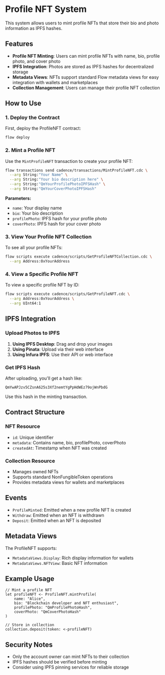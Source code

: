 # Profile NFT System

This system allows users to mint profile NFTs that store their bio and photo information as IPFS hashes.

## Features

- **Profile NFT Minting**: Users can mint profile NFTs with name, bio, profile photo, and cover photo
- **IPFS Integration**: Photos are stored as IPFS hashes for decentralized storage
- **Metadata Views**: NFTs support standard Flow metadata views for easy integration with wallets and marketplaces
- **Collection Management**: Users can manage their profile NFT collection

## How to Use

### 1. Deploy the Contract

First, deploy the ProfileNFT contract:

```bash
flow deploy
```

### 2. Mint a Profile NFT

Use the `MintProfileNFT` transaction to create your profile NFT:

```bash
flow transactions send cadence/transactions/MintProfileNFT.cdc \
  --arg String:"Your Name" \
  --arg String:"Your bio description here" \
  --arg String:"QmYourProfilePhotoIPFSHash" \
  --arg String:"QmYourCoverPhotoIPFSHash"
```

**Parameters:**

- `name`: Your display name
- `bio`: Your bio description
- `profilePhoto`: IPFS hash for your profile photo
- `coverPhoto`: IPFS hash for your cover photo

### 3. View Your Profile NFT Collection

To see all your profile NFTs:

```bash
flow scripts execute cadence/scripts/GetProfileNFTCollection.cdc \
  --arg Address:0xYourAddress
```

### 4. View a Specific Profile NFT

To view a specific profile NFT by ID:

```bash
flow scripts execute cadence/scripts/GetProfileNFT.cdc \
  --arg Address:0xYourAddress \
  --arg UInt64:1
```

## IPFS Integration

### Upload Photos to IPFS

1. **Using IPFS Desktop**: Drag and drop your images
2. **Using Pinata**: Upload via their web interface
3. **Using Infura IPFS**: Use their API or web interface

### Get IPFS Hash

After uploading, you'll get a hash like:

```
QmYwAPJzv5CZsnA625s3Xf2nemtYgPpHdWEz79ojWnPbdG
```

Use this hash in the minting transaction.

## Contract Structure

### NFT Resource

- `id`: Unique identifier
- `metadata`: Contains name, bio, profilePhoto, coverPhoto
- `createdAt`: Timestamp when NFT was created

### Collection Resource

- Manages owned NFTs
- Supports standard NonFungibleToken operations
- Provides metadata views for wallets and marketplaces

## Events

- `ProfileMinted`: Emitted when a new profile NFT is created
- `Withdraw`: Emitted when an NFT is withdrawn
- `Deposit`: Emitted when an NFT is deposited

## Metadata Views

The ProfileNFT supports:

- `MetadataViews.Display`: Rich display information for wallets
- `MetadataViews.NFTView`: Basic NFT information

## Example Usage

```cadence
// Mint a profile NFT
let profileNFT <- ProfileNFT.mintProfile(
    name: "Alice",
    bio: "Blockchain developer and NFT enthusiast",
    profilePhoto: "QmProfilePhotoHash",
    coverPhoto: "QmCoverPhotoHash"
)

// Store in collection
collection.deposit(token: <-profileNFT)
```

## Security Notes

- Only the account owner can mint NFTs to their collection
- IPFS hashes should be verified before minting
- Consider using IPFS pinning services for reliable storage

